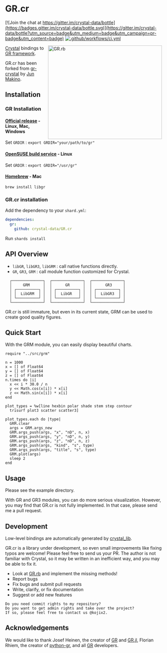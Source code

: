 # GR.cr

[![Join the chat at https://gitter.im/crystal-data/bottle](https://badges.gitter.im/crystal-data/bottle.svg)](https://gitter.im/crystal-data/bottle?utm_source=badge&utm_medium=badge&utm_campaign=pr-badge&utm_content=badge)
[![.github/workflows/ci.yml](https://github.com/crystal-data/GR.cr/actions/workflows/ci.yml/badge.svg)](https://github.com/crystal-data/GR.cr/actions/workflows/ci.yml)

<a href="https://github.com/red-data-tools/GR.rb"><img alt="GR.rb" src="https://user-images.githubusercontent.com/5798442/124949370-76312280-e04c-11eb-8e1e-e3a092284584.png" width="366" height="300" align="right"></a>

[Crystal](https://github.com/crystal-lang/crystal) bindings to [GR framework](https://github.com/sciapp/gr).

GR.cr has been forked from [gr-crystal](https://github.com/jmakino/gr-crystal) by [Jun Makino](https://github.com/jmakino).

## Installation

### GR Installation

#### [Official release](https://github.com/sciapp/gr/releases) - Linux, Mac, Windows

Set `GRDIR` : `export GRDIR="your/path/to/gr"`

#### [OpenSUSE build service](https://software.opensuse.org//download.html?project=science%3Agr-framework&package=gr) - Linux

Set `GRDIR` : `export GRDIR="/usr/gr"`

#### [Homebrew](https://formulae.brew.sh/formula/libgr) - Mac

`brew install libgr`

### GR.cr installation

Add the dependency to your `shard.yml`:

```yaml
dependencies:
  gr:
    github: crystal-data/GR.cr
```

Run `shards install`

## API Overview

* `libGR`, `libGR3`, `libGRM` : call native functions directly.
* `GR`, `GR3`, `GRM` : call module function customized for Crystal.

```
  ┌──────────────┐  ┌──────────────┐  ┌──────────────┐
  │     GRM      │  │      GR      │  │      GR3     │
  │ ┌──────────┐ │  │ ┌──────────┐ │  │ ┌──────────┐ │
  │ │  LibGRM  │ │  │ │  LibGR   │ │  │ │  LibGR3  │ │
  │ └──────────┘ │  │ └──────────┘ │  │ └──────────┘ │
  └──────────────┘  └──────────────┘  └──────────────┘
```

GR.cr is still immature, but even in its current state, GRM can be used to create good quality figures. 

## Quick Start

With the GRM module, you can easily display beautiful charts.

```crystal
require "../src/grm"

n = 1000
x = [] of Float64
y = [] of Float64
z = [] of Float64
n.times do |i|
  x << i * 30.0 / n
  y << Math.cos(x[i]) * x[i]
  z << Math.sin(x[i]) * x[i]
end

plot_types = %w[line hexbin polar shade stem step contour
  trisurf plot3 scatter scatter3]

plot_types.each do |type|
  GRM.clear
  args = GRM.args_new
  GRM.args_push(args, "x", "nD", n, x)
  GRM.args_push(args, "y", "nD", n, y)
  GRM.args_push(args, "z", "nD", n, z)
  GRM.args_push(args, "kind", "s", type)
  GRM.args_push(args, "title", "s", type)
  GRM.plot(args)
  sleep 2
end
```

## Usage

Please see the example directory.

With GR and GR3 modules, you can do more serious visualization. 
However, you may find that GR.cr is not fully implemented. 
In that case, please send me a pull request.

## Development

Low-level bindings are automatically generated by [crystal_lib](https://github.com/crystal-lang/crystal_lib).

GR.cr is a library under development, so even small improvements like fixing typos are welcome! Please feel free to send us your PR.
The author is not familiar with Crystal, so it may be written in an inefficient way, and you may be able to fix it.

* Look at [GR.rb](https://github.com/red-data-tools/GR.rb) and implement the missing methods!
* Report bugs
* Fix bugs and submit pull requests
* Write, clarify, or fix documentation
* Suggest or add new features 

```
Do you need commit rights to my repository?
Do you want to get admin rights and take over the project?
If so, please feel free to contact us @kojix2.
```

## Acknowledgements

We would like to thank Josef Heinen, the creator of [GR](https://github.com/sciapp/gr) and [GR.jl](https://github.com/jheinen/GR.jl), Florian Rhiem, the creator of [python-gr](https://github.com/sciapp/python-gr), and all [GR](https://github.com/sciapp/gr) developers.
